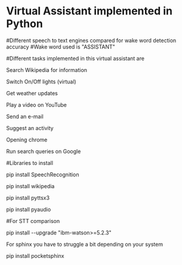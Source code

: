 # Virtual Assistant implemented in Python

#Different speech to text engines compared for wake word detection accuracy
#Wake word used is "ASSISTANT"

#Different tasks implemented in this virtual assistant are

Search Wikipedia for information

Switch On/Off lights (virtual)

Get weather updates

Play a video on YouTube

Send an e-mail

Suggest an activity

Opening chrome

Run search queries on Google

#Libraries to install 

pip install SpeechRecognition 

pip install wikipedia 

pip install pyttsx3 

pip install pyaudio 

  

#For STT comparison 

pip install --upgrade "ibm-watson>=5.2.3" 

For sphinx you have to struggle a bit depending on your system 

pip install pocketsphinx 
